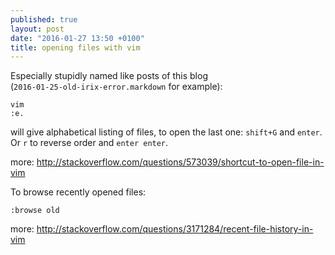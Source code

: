 ```yaml
---
published: true
layout: post
date: "2016-01-27 13:50 +0100"
title: opening files with vim
---
```


Especially stupidly named like posts of this blog  
(`2016-01-25-old-irix-error.markdown` for example):

    vim
    :e.

will give alphabetical listing of files, to open the last one: `shift+G` and `enter`.  
Or `r` to reverse order and `enter enter`.  

more: <http://stackoverflow.com/questions/573039/shortcut-to-open-file-in-vim>

To browse recently opened files: 

    :browse old

more: <http://stackoverflow.com/questions/3171284/recent-file-history-in-vim>
